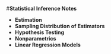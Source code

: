 #**Statistical Inference Notes**

* **Estimation**
* **Sampling Distribution of Estimators**
* **Hypothesis Testing**
* **Nonparametrics**
* **Linear Regression Models**

